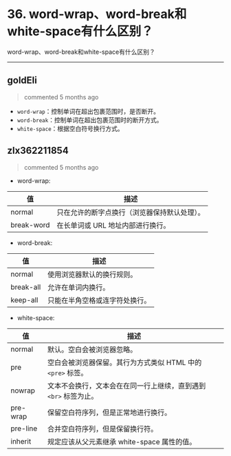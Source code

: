 
 # 36. word-wrap、word-break和white-space有什么区别？ 
 word-wrap、word-break和white-space有什么区别？ 
 ***
## goldEli 
 > commented 5 months ago 

* `word-wrap`：控制单词在超出包裹范围时，是否断开。
* `word-break`：控制单词在超出包裹范围时的断开方式。
* `white-space`：根据空白符号换行方式。
## zlx362211854 
 > commented 5 months ago 

* word-wrap: 

值 |  描述
-- | --
normal | 只在允许的断字点换行（浏览器保持默认处理）。
break-word | 在长单词或 URL 地址内部进行换行。

* word-break:

值 | 描述
-- | --
normal | 使用浏览器默认的换行规则。
break-all | 允许在单词内换行。
keep-all | 只能在半角空格或连字符处换行。

* white-space:

值 | 描述
-- | --
normal | 默认。空白会被浏览器忽略。
pre | 空白会被浏览器保留。其行为方式类似 HTML 中的 `<pre>` 标签。
nowrap | 文本不会换行，文本会在在同一行上继续，直到遇到 `<br>` 标签为止。
pre-wrap | 保留空白符序列，但是正常地进行换行。
pre-line | 合并空白符序列，但是保留换行符。
inherit | 规定应该从父元素继承 white-space 属性的值。


